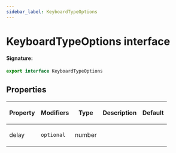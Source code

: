 ```yaml
---
sidebar_label: KeyboardTypeOptions
---
```


# KeyboardTypeOptions interface

#### Signature:

```typescript
export interface KeyboardTypeOptions
```

## Properties

<table><thead><tr><th>

Property

</th><th>

Modifiers

</th><th>

Type

</th><th>

Description

</th><th>

Default

</th></tr></thead>
<tbody><tr><td>

<p id="delay">delay</p>

</td><td>

`optional`

</td><td>

number

</td><td>

</td><td>

</td></tr>
</tbody></table>
